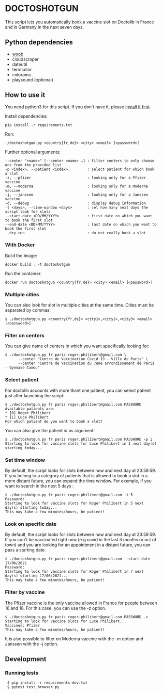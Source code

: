 # DOCTOSHOTGUN

This script lets you automatically book a vaccine slot on Doctolib in France and in Germany in
the next seven days.


## Python dependencies

- [woob](https://woob.tech)
- cloudscraper
- dateutil
- termcolor
- colorama
- playsound (optional)

## How to use it

You need python3 for this script. If you don't have it, please [install it first](https://www.python.org/).

Install dependencies:

```
pip install -r requirements.txt
```

Run:

```
./doctoshotgun.py <country{fr,de}> <city> <email> [<password>]
```

Further optional arguments:

```
--center "<name>" [--center <name> …] : filter centers to only choose one from the provided list
-p <index>, --patient <index>         : select patient for which book a slot
-z, --pfizer                          : looking only for a Pfizer vaccine
-m, --moderna                         : looking only for a Moderna vaccine
-j, --janssen                         : looking only for a Janssen vaccine
-d, --debug                           : display debug information
-t <days>, --time-window <days>       : set how many next days the script look for slots
--start-date <DD/MM/YYYY>             : first date on which you want to book the first slot
--end-date <DD/MM/YYYY>               : last date on which you want to book the first slot
--dry-run                             : do not really book a slot
```

### With Docker

Build the image:

```
docker build . -t doctoshotgun
```

Run the container:

```
docker run doctoshotgun <country{fr,de}> <city> <email> [<password>]
```

### Multiple cities

You can also look for slot in multiple cities at the same time. Cities must be separated by commas:

```
$ ./doctoshotgun.py <country{fr,de}> <city1>,<city2>,<city3> <email> [<password>]
```

### Filter on centers

You can give name of centers in which you want specifically looking for:

```
$ ./doctoshotgun.py fr paris roger.philibert@gmail.com \
      --center "Centre de Vaccination Covid 19 - Ville de Paris" \
      --center "Centre de Vaccination du 7eme arrondissement de Paris - Gymnase Camou"
```

### Select patient

For doctolib accounts with more thant one patient, you can select patient just after launching the script:

```
$ ./doctoshotgun.py fr paris roger.philibert@gmail.com PASSWORD
Available patients are:
* [0] Roger Philibert
* [1] Luce Philibert
For which patient do you want to book a slot?
```

You can also give the patient id as argument:

```
$ ./doctoshotgun.py fr paris roger.philibert@gmail.com PASSWORD -p 1
Starting to look for vaccine slots for Luce Philibert in 1 next day(s) starting today...
```

### Set time window

By default, the script looks for slots between now and next day at 23:59:59. If you belong to a category of patients that is allowed to book a slot in a more distant future, you can expand the time window. For exemple, if you want to search in the next 5 days :

```
$ ./doctoshotgun.py fr paris roger.philibert@gmail.com -t 5
Password:
Starting to look for vaccine slots for Roger Philibert in 5 next day(s) starting today...
This may take a few minutes/hours, be patient!
```

### Look on specific date

By default, the script looks for slots between now and next day at 23:59:59. If you can't be vaccinated right now (e.g covid in the last 3 months or out of town) and you are looking for an appointment in a distant future, you can pass a starting date:

```
$ ./doctoshotgun.py fr paris roger.philibert@gmail.com --start-date 17/06/2021
Password:
Starting to look for vaccine slots for Roger Philibert in 7 next day(s) starting 17/06/2021...
This may take a few minutes/hours, be patient!
```

### Filter by vaccine

The Pfizer vaccine is the only vaccine allowed in France for people between 16 and 18. For this case, you can use the -z option.

```
$ ./doctoshotgun.py fr paris roger.philibert@gmail.com PASSWORD -z
Starting to look for vaccine slots for Luce Philibert...
Vaccines: Pfizer
This may take a few minutes/hours, be patient!
```

It is also possible to filter on Moderna vaccine with the -m option and Janssen with the -j option.

## Development

### Running tests

```
 $ pip install -r requirements-dev.txt
 $ pytest test_browser.py
```
